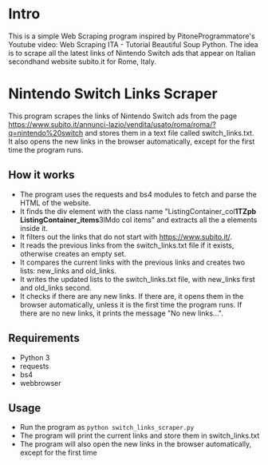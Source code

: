 # Intro

This is a simple Web Scraping program inspired by PitoneProgrammatore's Youtube video: Web Scraping ITA - Tutorial Beautiful Soup Python. The idea is to scrape all the latest links of Nintendo Switch ads that appear on Italian secondhand website subito.it for Rome, Italy.

# Nintendo Switch Links Scraper

This program scrapes the links of Nintendo Switch ads from the page https://www.subito.it/annunci-lazio/vendita/usato/roma/roma/?q=nintendo%20switch and stores them in a text file called switch_links.txt. It also opens the new links in the browser automatically, except for the first time the program runs.

## How it works

- The program uses the requests and bs4 modules to fetch and parse the HTML of the website.
- It finds the div element with the class name "ListingContainer_col**1TZpb ListingContainer_items**3lMdo col items" and extracts all the a elements inside it.
- It filters out the links that do not start with https://www.subito.it/.
- It reads the previous links from the switch_links.txt file if it exists, otherwise creates an empty set.
- It compares the current links with the previous links and creates two lists: new_links and old_links.
- It writes the updated lists to the switch_links.txt file, with new_links first and old_links second.
- It checks if there are any new links. If there are, it opens them in the browser automatically, unless it is the first time the program runs. If there are no new links, it prints the message "No new links...".

## Requirements

- Python 3
- requests
- bs4
- webbrowser

## Usage

- Run the program as `python switch_links_scraper.py`
- The program will print the current links and store them in switch_links.txt
- The program will also open the new links in the browser automatically, except for the first time
